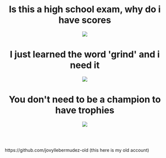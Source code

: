 
<h1 align="center">Is this a high school exam, why do i have scores</h1>
<p align="center">
	<img align="center" src="https://github-readme-stats.vercel.app/api?username=jovyllebermudez&show_icons=true" />
</p>
<h1 align="center">I just learned the word 'grind' and i need it</h1>
<p align="center">
	<img align="center" src="http://github-readme-streak-stats.herokuapp.com?user=jovyllebermudez&theme=vue" />
</p>

<h1 align="center">You don't need to be a champion to have trophies</h1>
<p align="center">
<img align="center" src="https://github-profile-trophy.vercel.app/?username=ryo-ma&column=7&margin-w=15&margin-h=15" />
</p>
<br />
<br />
<br />
https://github.com/jovyllebermudez-old (this here is my old account)
